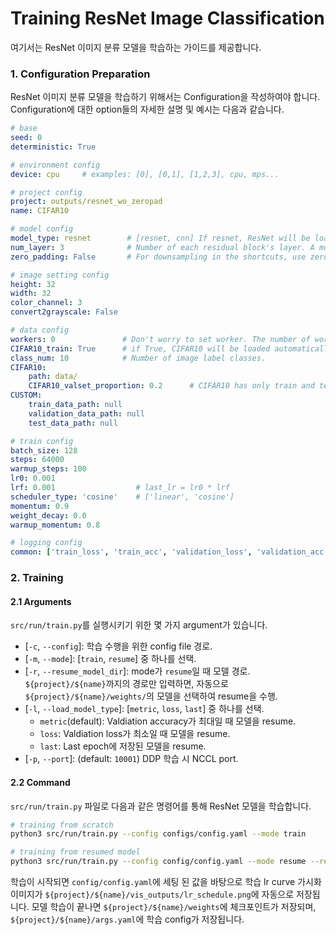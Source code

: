 # Training ResNet Image Classification
여기서는 ResNet 이미지 분류 모델을 학습하는 가이드를 제공합니다.

### 1. Configuration Preparation
ResNet 이미지 분류 모델을 학습하기 위해서는 Configuration을 작성하여야 합니다.
Configuration에 대한 option들의 자세한 설명 및 예시는 다음과 같습니다.

```yaml
# base
seed: 0
deterministic: True

# environment config
device: cpu     # examples: [0], [0,1], [1,2,3], cpu, mps... 

# project config
project: outputs/resnet_wo_zeropad
name: CIFAR10

# model config
model_type: resnet        # [resnet, cnn] If resnet, ResNet will be loaded, else, vanilla CNN will be loaded.
num_layer: 3              # Number of each residual block's layer. A model consisting of a total of (num_layer * 2 * 3 + 2) layers will be created.
zero_padding: False       # For downsampling in the shortcuts, use zero padding if True, and a 1x1 convolutional layer if False.

# image setting config
height: 32
width: 32
color_channel: 3
convert2grayscale: False

# data config
workers: 0               # Don't worry to set worker. The number of workers will be set automatically according to the batch size.
CIFAR10_train: True      # if True, CIFAR10 will be loaded automatically.
class_num: 10            # Number of image label classes.
CIFAR10:
    path: data/
    CIFAR10_valset_proportion: 0.2      # CIFAR10 has only train and test data. Thus, part of the training data is used as a validation set.
CUSTOM:
    train_data_path: null
    validation_data_path: null
    test_data_path: null

# train config
batch_size: 128
steps: 64000
warmup_steps: 100
lr0: 0.001
lrf: 0.001                  # last_lr = lr0 * lrf
scheduler_type: 'cosine'    # ['linear', 'cosine']
momentum: 0.9
weight_decay: 0.0
warmup_momentum: 0.8

# logging config
common: ['train_loss', 'train_acc', 'validation_loss', 'validation_acc', 'lr']
```


### 2. Training
#### 2.1 Arguments
`src/run/train.py`를 실행시키기 위한 몇 가지 argument가 있습니다.
* [`-c`, `--config`]: 학습 수행을 위한 config file 경로.
* [`-m`, `--mode`]: [`train`, `resume`] 중 하나를 선택.
* [`-r`, `--resume_model_dir`]: mode가 `resume`일 때 모델 경로. `${project}/${name}`까지의 경로만 입력하면, 자동으로 `${project}/${name}/weights/`의 모델을 선택하여 resume을 수행.
* [`-l`, `--load_model_type`]: [`metric`, `loss`, `last`] 중 하나를 선택.
    * `metric`(default): Valdiation accuracy가 최대일 때 모델을 resume.
    * `loss`: Valdiation loss가 최소일 때 모델을 resume.
    * `last`: Last epoch에 저장된 모델을 resume.
* [`-p`, `--port`]: (default: `10001`) DDP 학습 시 NCCL port.


#### 2.2 Command
`src/run/train.py` 파일로 다음과 같은 명령어를 통해 ResNet 모델을 학습합니다.
```bash
# training from scratch
python3 src/run/train.py --config configs/config.yaml --mode train

# training from resumed model
python3 src/run/train.py --config config/config.yaml --mode resume --resume_model_dir ${project}/${name}
```
학습이 시작되면 `config/config.yaml`에 세팅 된 값을 바탕으로 학습 lr curve 가시화 이미지가 `${project}/${name}/vis_outputs/lr_schedule.png`에 자동으로 저장됩니다.
모델 학습이 끝나면 `${project}/${name}/weights`에 체크포인트가 저장되며, `${project}/${name}/args.yaml`에 학습 config가 저장됩니다.
